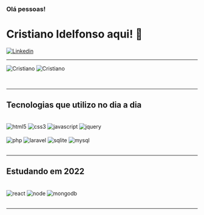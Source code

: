 ### Olá pessoas!<br/> 
# Cristiano Idelfonso aqui! 👋

[![Linkedin](https://img.shields.io/badge/LinkedIn-0077B5?style=for-the-badge&logo=linkedin&logoColor=white)](https://linkedin.com/in/cristianoidelfonso)
<!--
[![Blog](https://img.shields.io/badge/Blogger-AA2782?style=for-the-badge&logo=blogger&logoColor=white)](https://blog.ideltech.com.br)
[![Discord](https://img.shields.io/badge/Discord-7289DA?style=for-the-badge&logo=discord&logoColor=white)]()
[![Twitter](https://img.shields.io/badge/Twitter-1DA1F2?style=for-the-badge&logo=twitter&logoColor=white)]()
[![Youtube](https://img.shields.io/badge/YouTube-FF0000?style=for-the-badge&logo=youtube&logoColor=white)]()
-->

<hr>

![Cristiano](https://github-readme-stats.vercel.app/api/top-langs/?username=cristianoidelfonso&theme=dark&show_icons=true)
![Cristiano](https://github-readme-stats.vercel.app/api?username=cristianoidelfonso&theme=onedark&show_icons=true)

<br>
<hr>

## Tecnologias que utilizo no dia a dia
<div style="display: inline_block"><br/>
  <img align="center" alt="html5" src="https://img.shields.io/badge/HTML5-E34F26?style=for-the-badge&logo=html5&logoColor=white">
  <img align="center" alt="css3" src="https://img.shields.io/badge/CSS3-1572B6?style=for-the-badge&logo=css3&logoColor=white">
  <img align="center" alt="javascript" src="https://img.shields.io/badge/JavaScript-F7DF1E?style=for-the-badge&logo=javascript&logoColor=black">
  <img align="center" alt="jquery" src="https://img.shields.io/badge/jQuery-0769AD?style=for-the-badge&logo=jquery&logoColor=white">
</div>
<div style="display: inline_block"><br/>  
  <img align="center" alt="php" src="https://img.shields.io/badge/PHP-777BB4?style=for-the-badge&logo=php&logoColor=white">
  <img align="center" alt="laravel" src="https://img.shields.io/badge/Laravel-FF2D20?style=for-the-badge&logo=laravel&logoColor=white">
  <img align="center" alt="sqlite" src="https://img.shields.io/badge/SQLite-07405E?style=for-the-badge&logo=sqlite&logoColor=white">
  <img align="center" alt="mysql" src="https://img.shields.io/badge/MySQL-00000F?style=for-the-badge&logo=mysql&logoColor=white">
</div>

<br>
<hr>

## Estudando em 2022
<div style="display: inline_block"><br/>
  <img align="center" alt="react" src="https://img.shields.io/badge/React-20232A?style=for-the-badge&logo=react&logoColor=61DAFB"> 
  <img align="center" alt="node" src="https://img.shields.io/badge/Node.js-43853D?style=for-the-badge&logo=node.js&logoColor=white">
  <img align="center" alt="mongodb" src="https://img.shields.io/badge/MongoDB-4EA94B?style=for-the-badge&logo=mongodb&logoColor=white">
</div>

<br>
<hr>

<!--
## Cursos
- [Em breve]

<br>
<hr>
-->

<!--
## Site
- [Em breve]

<br>
<hr>
-->

<!--
## Vídeos
- [Video 1]()<br/>
- [Video 2]()<br/>
- [Video 3]()<br/>
- [Video 4]()<br/>
-->

<br>

<!--
## Leituras
- [Livro 1]()<br/>
- [Livro 2]()<br/>
- [Livro 3]()<br/>
- [Livro 4]()<br/>
-->




